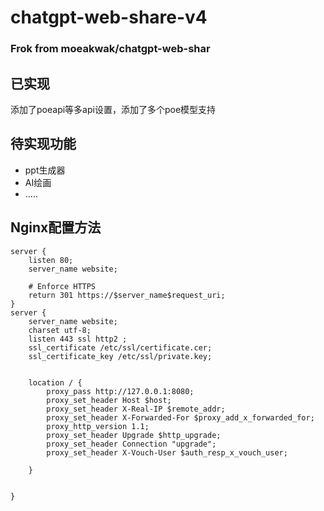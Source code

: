 # chatgpt-web-share-v4
### Frok from moeakwak/chatgpt-web-shar
## 已实现
添加了poeapi等多api设置，添加了多个poe模型支持
## 待实现功能
 - ppt生成器
 - AI绘画
 - .....
## Nginx配置方法
```Nginx
server {
    listen 80;
    server_name website;

    # Enforce HTTPS
    return 301 https://$server_name$request_uri;
}
server {
    server_name website;
    charset utf-8;
    listen 443 ssl http2 ;
    ssl_certificate /etc/ssl/certificate.cer;
    ssl_certificate_key /etc/ssl/private.key;


    location / {
        proxy_pass http://127.0.0.1:8080;
        proxy_set_header Host $host;
        proxy_set_header X-Real-IP $remote_addr;
        proxy_set_header X-Forwarded-For $proxy_add_x_forwarded_for;
        proxy_http_version 1.1;
        proxy_set_header Upgrade $http_upgrade;
        proxy_set_header Connection "upgrade";
        proxy_set_header X-Vouch-User $auth_resp_x_vouch_user;

    }


}
```